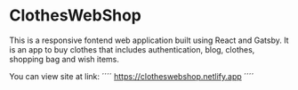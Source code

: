 # ClothesWebShop

This is a  responsive fontend web application built using React and Gatsby.
It is an app to buy clothes that includes authentication, blog, clothes, shopping bag and wish items.

You can view site at link:
´´´´
https://clotheswebshop.netlify.app
´´´´
